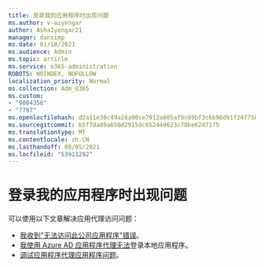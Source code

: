 ```yaml
---
title: 登录我的应用程序时出现问题
ms.author: v-aiyengar
author: AshaIyengar21
manager: dansimp
ms.date: 01/18/2021
ms.audience: Admin
ms.topic: article
ms.service: o365-administration
ROBOTS: NOINDEX, NOFOLLOW
localization_priority: Normal
ms.collection: Adm_O365
ms.custom:
- "9004356"
- "7797"
ms.openlocfilehash: d2a11e38c49a28a90ce7912a805af9c09bf3c6b98d91f24f75bdb32192bcfa69
ms.sourcegitcommit: b5f7da89a650d2915dc652449623c78be6247175
ms.translationtype: MT
ms.contentlocale: zh-CN
ms.lasthandoff: 08/05/2021
ms.locfileid: "53911292"
---
```

# <a name="problem-when-signing-in-to-my-application"></a>登录我的应用程序时出现问题

可以使用以下文章解决应用代理访问问题：

- [我收到"无法访问此公司应用程序"错误](https://docs.microsoft.com/azure/active-directory/application-proxy-sign-in-bad-gateway-timeout-error/?WT.mc_id=UI_AAD_Enterprise_Apps_Support_L2_Overview)。
- [我使用 Azure AD 应用程序代理无法](https://docs.microsoft.com/azure/active-directory/application-sign-in-problem-on-premises-application-proxy/?WT.mc_id=UI_AAD_Apps_Sign_In_Support_L2_Proxy)登录本地应用程序。
- [调试应用程序代理应用程序问题](https://docs.microsoft.com/azure/active-directory/manage-apps/application-proxy-debug-apps)。
